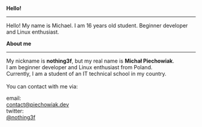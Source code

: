 <body>
    <b>Hello!</b>
    <hr>
    <p class="left">
        Hello! My name is Michael. I am 16 years old student. Beginner developer and Linux enthusiast.
    </p>
    <b>About me</b>
    <hr>
    <p class="left">
        My nickname is <strong>nothing3f</strong>, but my real name is <strong>Michał Piechowiak</strong>.
        <br> I am beginner developer and Linux enthusiast from Poland.
        <br> Currently, I am a student of an IT technical school in my country.
        <br>
        <br> You can contact with me via:
    </p>
    email:
    <div class="highlight">
        <div class="highlight_inner"><a class="decoration-none contact-link" href="mailto:contact@piechowiak.dev">contact@piechowiak.dev</a></div>
    </div>
    twitter:
    <div class="highlight">
        <div class="highlight_inner"><a class="decoration-none contact-link" href="https://twitter.com/nothing3f">@nothing3f</a></div>
    </div>
</body>
